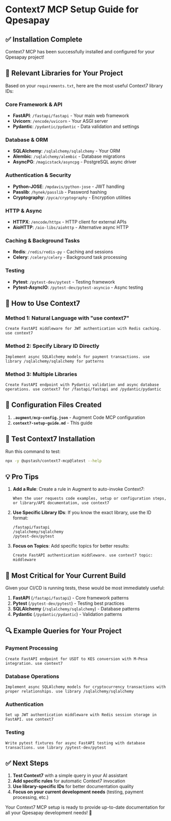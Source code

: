 # Context7 MCP Setup Guide for Qpesapay

## ✅ Installation Complete

Context7 MCP has been successfully installed and configured for your Qpesapay project!

## 🎯 Relevant Libraries for Your Project

Based on your `requirements.txt`, here are the most useful Context7 library IDs:

### Core Framework & API
- **FastAPI**: `/fastapi/fastapi` - Your main web framework
- **Uvicorn**: `/encode/uvicorn` - Your ASGI server  
- **Pydantic**: `/pydantic/pydantic` - Data validation and settings

### Database & ORM
- **SQLAlchemy**: `/sqlalchemy/sqlalchemy` - Your ORM
- **Alembic**: `/sqlalchemy/alembic` - Database migrations
- **AsyncPG**: `/magicstack/asyncpg` - PostgreSQL async driver

### Authentication & Security
- **Python-JOSE**: `/mpdavis/python-jose` - JWT handling
- **Passlib**: `/hynek/passlib` - Password hashing
- **Cryptography**: `/pyca/cryptography` - Encryption utilities

### HTTP & Async
- **HTTPX**: `/encode/httpx` - HTTP client for external APIs
- **AioHTTP**: `/aio-libs/aiohttp` - Alternative async HTTP

### Caching & Background Tasks
- **Redis**: `/redis/redis-py` - Caching and sessions
- **Celery**: `/celery/celery` - Background task processing

### Testing
- **Pytest**: `/pytest-dev/pytest` - Testing framework
- **Pytest-AsyncIO**: `/pytest-dev/pytest-asyncio` - Async testing

## 🚀 How to Use Context7

### Method 1: Natural Language with "use context7"
```
Create FastAPI middleware for JWT authentication with Redis caching. use context7
```

### Method 2: Specify Library ID Directly
```
Implement async SQLAlchemy models for payment transactions. use library /sqlalchemy/sqlalchemy for patterns
```

### Method 3: Multiple Libraries
```
Create FastAPI endpoint with Pydantic validation and async database operations. use context7 for /fastapi/fastapi and /pydantic/pydantic
```

## 🔧 Configuration Files Created

1. **`.augment/mcp-config.json`** - Augment Code MCP configuration
2. **`context7-setup-guide.md`** - This guide

## 🧪 Test Context7 Installation

Run this command to test:
```bash
npx -y @upstash/context7-mcp@latest --help
```

## 💡 Pro Tips

1. **Add a Rule**: Create a rule in Augment to auto-invoke Context7:
   ```
   When the user requests code examples, setup or configuration steps, or library/API documentation, use context7
   ```

2. **Use Specific Library IDs**: If you know the exact library, use the ID format:
   ```
   /fastapi/fastapi
   /sqlalchemy/sqlalchemy
   /pytest-dev/pytest
   ```

3. **Focus on Topics**: Add specific topics for better results:
   ```
   Create FastAPI authentication middleware. use context7 topic: middleware
   ```

## 🎯 Most Critical for Your Current Build

Given your CI/CD is running tests, these would be most immediately useful:

1. **FastAPI** (`/fastapi/fastapi`) - Core framework patterns
2. **Pytest** (`/pytest-dev/pytest`) - Testing best practices  
3. **SQLAlchemy** (`/sqlalchemy/sqlalchemy`) - Database patterns
4. **Pydantic** (`/pydantic/pydantic`) - Validation patterns

## 🔍 Example Queries for Your Project

### Payment Processing
```
Create FastAPI endpoint for USDT to KES conversion with M-Pesa integration. use context7
```

### Database Operations
```
Implement async SQLAlchemy models for cryptocurrency transactions with proper relationships. use library /sqlalchemy/sqlalchemy
```

### Authentication
```
Set up JWT authentication middleware with Redis session storage in FastAPI. use context7
```

### Testing
```
Write pytest fixtures for async FastAPI testing with database transactions. use library /pytest-dev/pytest
```

## ✅ Next Steps

1. **Test Context7** with a simple query in your AI assistant
2. **Add specific rules** for automatic Context7 invocation
3. **Use library-specific IDs** for better documentation quality
4. **Focus on your current development needs** (testing, payment processing, etc.)

Your Context7 MCP setup is ready to provide up-to-date documentation for all your Qpesapay development needs! 🚀
